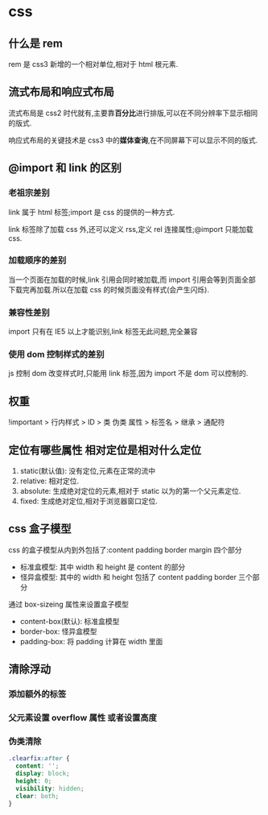 # css

## 什么是 rem

rem 是 css3 新增的一个相对单位,相对于 html 根元素.

## 流式布局和响应式布局

流式布局是 css2 时代就有,主要靠**百分比**进行排版,可以在不同分辨率下显示相同的版式.

响应式布局的关键技术是 css3 中的**媒体查询**,在不同屏幕下可以显示不同的版式.

## @import 和 link 的区别

### 老祖宗差别

link 属于 html 标签;import 是 css 的提供的一种方式.

link 标签除了加载 css 外,还可以定义 rss,定义 rel 连接属性;@import 只能加载 css.

### 加载顺序的差别

当一个页面在加载的时候,link 引用会同时被加载,而 import 引用会等到页面全部下载完再加载.所以在加载 css 的时候页面没有样式(会产生闪烁).

### 兼容性差别

import 只有在 IE5 以上才能识别,link 标签无此问题,完全兼容

### 使用 dom 控制样式的差别

js 控制 dom 改变样式时,只能用 link 标签,因为 import 不是 dom 可以控制的.

## 权重

!important > 行内样式 > ID > 类 伪类 属性 > 标签名 > 继承 > 通配符

## 定位有哪些属性 相对定位是相对什么定位

1. static(默认值): 没有定位,元素在正常的流中
2. relative: 相对定位.
3. absolute: 生成绝对定位的元素,相对于 static 以为的第一个父元素定位.
4. fixed: 生成绝对定位,相对于浏览器窗口定位.

## css 盒子模型

css 的盒子模型从内到外包括了:content padding border margin 四个部分

- 标准盒模型: 其中 width 和 height 是 content 的部分
- 怪异盒模型: 其中的 width 和 height 包括了 content padding border 三个部分

通过 box-sizeing 属性来设置盒子模型

- content-box(默认): 标准盒模型
- border-box: 怪异盒模型
- padding-box: 将 padding 计算在 width 里面

## 清除浮动

### 添加额外的标签

### 父元素设置 overflow 属性 或者设置高度

### 伪类清除

```css
.clearfix:after {
  content: '';
  display: block;
  height: 0;
  visibility: hidden;
  clear: both;
}
```
